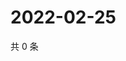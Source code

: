 # 2022-02-25

共 0 条

<!-- BEGIN WEIBO -->
<!-- 最后更新时间 Fri Feb 25 2022 02:17:37 GMT+0800 (China Standard Time) -->

<!-- END WEIBO -->
